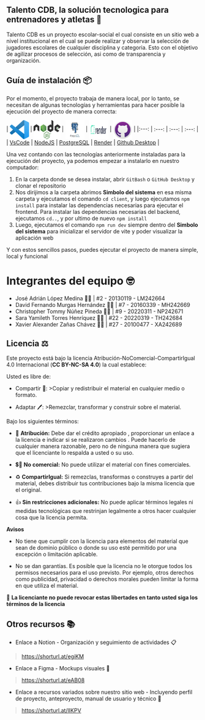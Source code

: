## Talento CDB, la solución tecnologica para entrenadores y atletas 🏃
Talento CDB es un proyecto escolar-social el cual consiste en un sitio web a nivel institucional en el cual se puede realizar y observar la selección de jugadores escolares de cualquier disciplina y categoria. Esto con el objetivo de agilizar procesos de selección, asi como de transparencia y organización.

## Guía de instalación 📦
Por el momento, el proyecto trabaja de manera local, por lo tanto, se necesitan de algunas tecnologías y herramientas para hacer posible la ejecución del proyecto de manera correcta:

| <img src="./client/public/assets/readme/vscodeicon.png" align='center' height='50' width='50'>  | <img src="./client/public/assets/readme/nodejs.png" align='center' height='50' width='70'>  | <img src="./client/public/assets/readme/postgresql.jpg" align='center' height='50' width='50'>  | <img src="./client/public/assets/readme/render.jpg" align='center' height='50' width='50'> | <img src="./client/public/assets/readme/githubicon.png" align='center' height='50' width='50'>  |
|:---: | :---: | :---: | :---: |
| [VsCode](https://code.visualstudio.com/) | [NodeJS](https://nodejs.org/en) | [PostgreSQL](https://www.postgresql.org/)   | [Render](https://www.mysql.com/products/workbench/) | [Github Desktop](https://desktop.github.com/)  |

Una vez contando con las tecnologías anteriormente instaladas para la ejecución del proyecto, ya podemos empezar a instalarlo en nuestro computador:

1. En la carpeta donde se desea instalar, abrir `GitBash` o `GitHub Desktop` y clonar el repositorio
2. Nos dirijimos a la carpeta abrimos **Simbolo del sistema** en esa misma carpeta y ejecutamos el comando `cd client`, y luego ejecutamos `npm install` para instalar las dependencias necesarias para ejecutar el frontend. Para instalar las dependencias necesarias del backend, ejecutamos `cd..`, y por ultimo de nuevo `npm install`
3. Luego, ejecutamos el comando `npm run dev` siempre dentro del **Simbolo del sistema** para inicializar el servidor de vite y poder visualizar la aplicación web

Y con estos sencillos pasos, puedes ejecutar el proyecto de manera simple, local y funcional

# Integrantes del equipo 🤓
- José Adrián López Medina 👨‍💻 | #2 - 20130119 - LM242664
- David Fernando Murgas Hernández 👨‍💻 | #7 - 20160339 - MH242669
- Christopher Tommy Núñez Pineda 👨‍💻 | #9 - 20220311 - NP242671
- Sara Yamileth Torres Henríquez 👩‍💻 | #22 - 20220319 - TH242684
- Xavier Alexander Zañas Chávez 👨‍💻 | #27 - 20100477 - XA242689

## Licencia ⚖️
Este proyecto está bajo la licencia Atribución-NoComercial-CompartirIgual 4.0 Internacional (**CC BY-NC-SA 4.0**) la cual establece:

Usted es libre de:

 - Compartir 🤝: >Copiar y redistribuir el material en cualquier medio o formato.
    
 - Adaptar 🖊️: >Remezclar, transformar y construir sobre el material.

Bajo los siguientes términos:

- 🧍 **Atribución:** Debe dar el crédito apropiado , proporcionar un enlace a la licencia e indicar si se realizaron cambios . Puede hacerlo de cualquier manera razonable, pero no de ninguna manera que sugiera que el licenciante lo respalda a usted o su uso.

- 💲🚫 **No comercial:** No puede utilizar el material con fines comerciales.

- ♻️ **CompartirIgual:** Si remezclas, transformas o construyes a partir del material, debes distribuir tus contribuciones bajo la misma licencia que el original.

- 👍 **Sin restricciones adicionales:** No puede aplicar términos legales ni medidas tecnológicas que restrinjan legalmente a otros hacer cualquier cosa que la licencia permita.

**Avisos**

- No tiene que cumplir con la licencia para elementos del material que sean de dominio público o donde su uso esté permitido por una excepción o limitación aplicable.
  
- No se dan garantías. Es posible que la licencia no le otorgue todos los permisos necesarios para el uso previsto. Por ejemplo, otros derechos como publicidad, privacidad o derechos morales pueden limitar la forma en que utiliza el material.

🚫 **La licenciante no puede revocar estas libertades en tanto usted siga los términos de la licencia**

## Otros recursos 📚
- Enlace a Notion - Organización y seguimiento de actividades 📋
>https://shorturl.at/egiKM

- Enlace a Figma - Mockups visuales 🎨
>https://shorturl.at/eAB08

- Enlace a recursos variados sobre nuestro sitio web - Incluyendo perfil de proyecto, anteproyecto, manual de usuario y técnico 📌
>https://shorturl.at/lIKPV
